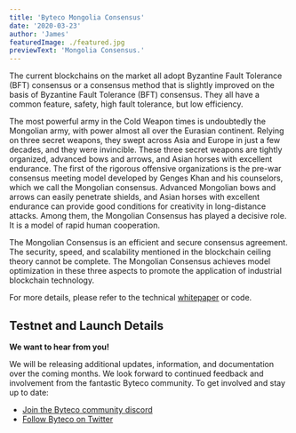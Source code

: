 ```yaml
---
title: 'Byteco Mongolia Consensus'
date: '2020-03-23'
author: 'James'
featuredImage: ./featured.jpg
previewText: 'Mongolia Consensus.'
---
```



The current blockchains on the market all adopt Byzantine Fault Tolerance (BFT) consensus or a consensus method that is slightly improved on the basis of Byzantine Fault Tolerance (BFT) consensus. They all have a common feature, safety, high fault tolerance, but low efficiency.

The most powerful army in the Cold Weapon times is undoubtedly the Mongolian army, with power almost all over the Eurasian continent. Relying on three secret weapons, they swept across Asia and Europe in just a few decades, and they were invincible. These three secret weapons are tightly organized, advanced bows and arrows, and Asian horses with excellent endurance. The first of the rigorous offensive organizations is the pre-war consensus meeting model developed by Genges Khan and his counselors, which we call the Mongolian consensus. Advanced Mongolian bows and arrows can easily penetrate shields, and Asian horses with excellent endurance can provide good conditions for creativity in long-distance attacks. Among them, the Mongolian Consensus has played a decisive role. It is a model of rapid human cooperation.

The Mongolian Consensus is an efficient and secure consensus agreement. The security, speed, and scalability mentioned in the blockchain ceiling theory cannot be complete. The Mongolian Consensus achieves model optimization in these three aspects to promote the application of industrial blockchain technology.




For more details, please refer to the technical <a href='/whitepaper.pdf' target='_blank' rel='noopener noreferrer'>whitepaper</a> or code.

## Testnet and Launch Details



**We want to hear from you!**

We will be releasing additional updates, information, and documentation over the coming months. We look forward to continued feedback and involvement from the fantastic Byteco community. To get involved and stay up to date:

- [Join the Byteco community discord](https://discord.gg/3hrztFW8)
- [Follow Byteco on Twitter](https://twitter.com/Byteco-org)

